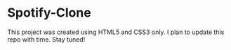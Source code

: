# Spotify-Clone
This project was created using HTML5 and CSS3 only. I plan to update this repo with time. Stay tuned!
